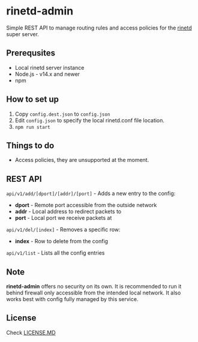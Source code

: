 # rinetd-admin

Simple REST API to manage routing rules and access policies for the [rinetd](https://github.com/samhocevar/rinetd) super server.

## Prerequsites
- Local rinetd server instance
- Node.js - v14.x and newer
- npm

## How to set up
1. Copy `config.dest.json` to `config.json`
2. Edit `config.json` to specify the local rinetd.conf file location.
3. `npm run start`

## Things to do
- Access policies, they are unsupported at the moment.

## REST API

`api/v1/add/[dport]/[addr]/[port]` - Adds a new entry to the config:
- **dport** - Remote port accessible from the outside network
- **addr** - Local address to redirect packets to
- **port** - Local port we receive packets at

`api/v1/del/[index]` - Removes a specific row:
- **index** - Row to delete from the config

`api/v1/list` - Lists all the config entries

## Note

**rinetd-admin** offers no security on its own. It is recommended to run it behind firewall only accessible from the intended local network.
It also works best with config fully managed by this service.

## License

Check [LICENSE.MD](LICENSE.MD)
